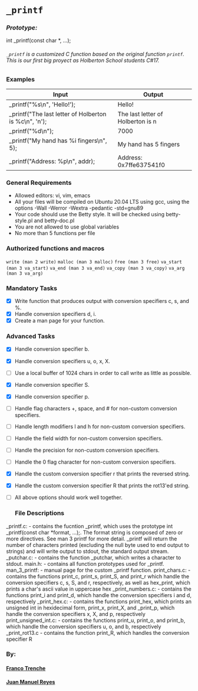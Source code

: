 # `_printf`

### **_Prototype:_**

int _printf(const char *, ...);

######  `_printf` is a customized C function based on the original function `printf`. This is our first big proyect as Holberton School students C#17.
### **Examples**



| Input | Output |
| ------ | ------ |
| _printf("%s\n", 'Hello!'); | Hello! |
| _printf("The last letter of Holberton is %c\n", 'n'); | The last letter of Holberton is n|
| _printf("%d\n"); | 7000 |
| _printf("My hand has %i fingers\n", 5); | My hand has 5 fingers |
| _printf("Address: %p\n", addr); | Address: 0x7ffe637541f0 |

### **General Requirements**

 - Allowed editors: vi, vim, emacs
 - All your files will be compiled on Ubuntu 20.04 LTS using gcc, using the options -Wall -Werror -Wextra -pedantic -std=gnu89
 - Your code should use the Betty style. It will be checked using betty-style.pl and betty-doc.pl
 - You are not allowed to use global variables
 - No more than 5 functions per file
 
### **Authorized functions and macros**
``write (man 2 write)``
``malloc (man 3 malloc)``
``free (man 3 free)``
``va_start (man 3 va_start)``
``va_end (man 3 va_end)``
``va_copy (man 3 va_copy)``
``va_arg (man 3 va_arg)``

### **Mandatory Tasks**
- [x] Write function that produces output with conversion specifiers c, s, and %.
- [x] Handle conversion specifiers d, i.
- [x] Create a man page for your function.

### **Advanced Tasks**
- [x] Handle conversion specifier b.
- [x] Handle conversion specifiers u, o, x, X.
- [ ] Use a local buffer of 1024 chars in order to call write as little as possible.
- [x] Handle conversion specifier S.
- [x] Handle conversion specifier p.
- [ ] Handle flag characters +, space, and # for non-custom conversion specifiers.
- [ ] Handle length modifiers l and h for non-custom conversion specifiers.
- [ ] Handle the field width for non-custom conversion specifiers.
- [ ] Handle the precision for non-custom conversion specifiers.
- [ ] Handle the 0 flag character for non-custom conversion specifiers.
- [x] Handle the custom conversion specifier r that prints the reversed string.
- [x] Handle the custom conversion specifier R that prints the rot13'ed string.
- [ ] All above options should work well together.
 
  ### **File Descriptions**
_printf.c: - contains the fucntion _printf, which uses the prototype int _printf(const char *format, ...);. The format string is composed of zero or more directives. See man 3 printf for more detail. _printf will return the number of characters printed (excluding the null byte used to end output to strings) and will write output to stdout, the standard output stream.
_putchar.c: - contains the function _putchar, which writes a character to stdout.
main.h: - contains all function prototypes used for _printf.
man_3_printf: - manual page for the custom _printf function.
print_chars.c: - contains the functions print_c, print_s, print_S, and print_r which handle the conversion specifiers c, s, S, and r, respectively, as well as hex_print, which prints a char's ascii value in uppercase hex
_print_numbers.c: - contains the functions print_i and print_d, which handle the conversion specifiers i and d, respectively
_print_hex.c: - contains the functions print_hex, which prints an unsigned int in hexidecimal form, print_x, print_X, and _print_p, which handle the conversion specifiers x, X, and p, respectively
print_unsigned_int.c: - contains the functions print_u, print_o, and print_b, which handle the conversion specifiers u, o, and b, respectively
_print_rot13.c - contains the function print_R, which handles the conversion specifier R

### **By:**
#### [Franco Trenche](https://www.linkedin.com/in/franco-trenche-375a33209/)
#### [Juan Manuel Reyes](https://www.linkedin.com/in/juan-reyes-469185201/)
